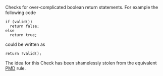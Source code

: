 Checks for over-complicated boolean return statements. For example the
following code

    if (valid())
      return false;
    else
      return true;
            

could be written as

    return !valid();
            

The idea for this Check has been shamelessly stolen from the equivalent
[PMD](https://pmd.github.io/) rule.
